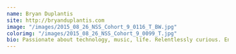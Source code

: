 ```yaml
---
name: Bryan Duplantis
site: http://bryanduplantis.com
image: "/images/2015_08_26_NSS_Cohort_9_0116_T_BW.jpg"
colorimg: "/images/2015_08_26_NSS_Cohort_9_0099_T.jpg"
bio: Passionate about technology, music, life. Relentlessly curious. Enthusiastic learner. Cheerful problem solver.Tenacious observer.
---
```


